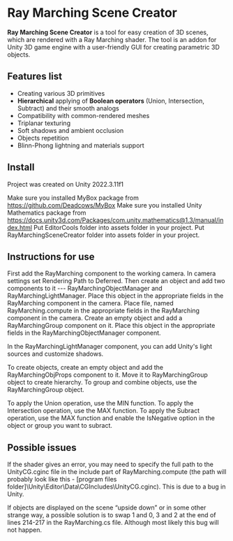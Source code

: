 Ray Marching Scene Creator
==========================
**Ray Marching Scene Creator** is a tool for easy creation of 3D scenes, which are rendered with a Ray Marching shader.
The tool is an addon for Unity 3D game engine with a user-friendly GUI for creating parametric 3D objects.

Features list
-------------
- Creating various 3D primitives
- **Hierarchical** applying of **Boolean operators** (Union, Intersection, Subtract) and their smooth analogs
- Compatibility with common-rendered meshes
- Triplanar texturing
- Soft shadows and ambient occlusion
- Objects repetition
- Blinn-Phong lightning and materials support

Install
-------

Project was created on Unity 2022.3.11f1

Make sure you installed MyBox package from https://github.com/Deadcows/MyBox
Make sure you installed Unity Mathematics package from https://docs.unity3d.com/Packages/com.unity.mathematics@1.3/manual/index.html
Put EditorCools folder into assets folder in your project.
Put RayMarchingSceneCreator folder into assets folder in your project.

Instructions for use
--------------------
First add the RayMarching component to the working camera. In camera settings set Rendering Path to Deferred. Then create an object and add two components to it --- RayMarchingObjectManager and RayMarchingLightManager. 
Place this object in the appropriate fields in the RayMarching component in the camera. Place file, named RayMarching.compute in the appropriate fields in the RayMarching component in the camera. 
Create an empty object and add a RayMarchingGroup component on it. Place this object in the appropriate fields in the RayMarchingObjectManager component.

In the RayMarchingLightManager component, you can add Unity's light sources and customize shadows.

To create objects, create an empty object and add the RayMarchingObjProps component to it. Move it to RayMarchingGroup object to create hierarchy. To group and combine objects, use the RayMarchingGroup object.

To apply the Union operation, use the MIN function.
To apply the Intersection operation, use the MAX function.
To apply the Subract operation, use the MAX function and enable the IsNegative option in the object or group you want to subract.

Possible issues
---------------

If the shader gives an error, you may need to specify the full path to the UnityCG.cginc file in the include part of RayMarching.compute 
(the path will probably look like this - [program files folder]\Unity\Editor\Data\CGIncludes\UnityCG.cginc). This is due to a bug in Unity.

If objects are displayed on the scene “upside down” or in some other strange way, a possible solution is to swap 1 and 0, 3 and 2 at the end of lines 214-217 in the RayMarching.cs file. 
Although most likely this bug will not happen.
